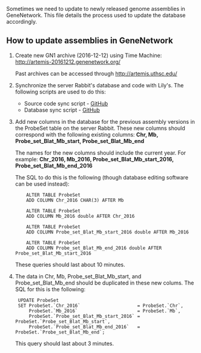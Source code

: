 Sometimes we need to update to newly released genome assemblies in GeneNetwork. This file details the process used to update the database accordingly.

## How to update assemblies in GeneNetwork



1. Create new GN1 archive (2016-12-12) using Time Machine: http://artemis-20161212.genenetwork.org/

   Past archives can be accessed through http://artemis.uthsc.edu/

2. Synchronize the server Rabbit's database and code with Lily's. The following scripts are used to do this:
   * Source code sync script - [GitHub](https://github.com/genenetwork/sysmaintenance/blob/master/gn_update_src/gnupdatesrc_from_lily.sh)
   * Database sync script - [GitHub](https://github.com/genenetwork/sysmaintenance/blob/master/gn_update_db/gnupdatedb_from_lily.sh)

3. Add new columns in the database for the previous assembly versions in the ProbeSet table on the server Rabbit. These new columns should correspond with the following existing columns: **Chr, Mb, Probe_set_Blat_Mb_start, Probe_set_Blat_Mb_end**

   The names for the new columns should include the current year. For example: **Chr_2016, Mb_2016, Probe_set_Blat_Mb_start_2016, Probe_set_Blat_Mb_end_2016**

   The SQL to do this is the following (though database editing software can be used instead):
   ```
       ALTER TABLE ProbeSet 
       ADD COLUMN Chr_2016 CHAR(3) AFTER Mb
       
       ALTER TABLE ProbeSet
       ADD COLUMN Mb_2016 double AFTER Chr_2016
       
       ALTER TABLE ProbeSet
       ADD COLUMN Probe_set_Blat_Mb_start_2016 double AFTER Mb_2016
       
       ALTER TABLE ProbeSet
       ADD COLUMN Probe_set_Blat_Mb_end_2016 double AFTER Probe_set_Blat_Mb_start_2016
   ```
    
   These queries should last about 10 minutes.

4. The data in Chr, Mb, Probe_set_Blat_Mb_start, and Probe_set_Blat_Mb_end should be duplicated in these new colums. The SQL for this is the following:
   ```
    UPDATE ProbeSet
    SET ProbeSet.`Chr_2016`                     = ProbeSet.`Chr`,
        ProbeSet.`Mb_2016`                      = ProbeSet.`Mb`,
        ProbeSet.`Probe_set_Blat_Mb_start_2016` = ProbeSet.`Probe_set_Blat_Mb_start`,
        ProbeSet.`Probe_set_Blat_Mb_end_2016`	= ProbeSet.`Probe_set_Blat_Mb_end`;
   ```

   This query should last about 3 minutes.
